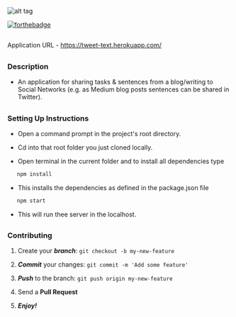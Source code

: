 

![alt tag](https://github.com/divyanshu-rawat/Tweet-Selected-Text/blob/master/Asset/tweet-text.gif)

[![forthebadge](https://forthebadge.com/images/badges/made-with-javascript.svg)](https://forthebadge.com)

##

Application URL - https://tweet-text.herokuapp.com/

##

### Description 

* An application for sharing tasks & sentences from a blog/writing to Social Networks (e.g. as Medium blog posts sentences can be shared in Twitter).

##

### Setting Up Instructions

* Open a command prompt in the project's root directory.

* Cd into that root folder you just cloned locally.

* Open terminal in the current folder and to install all dependencies type 

```javascript
   npm install 
```

* This installs the dependencies as defined in the package.json file

```javascript
   npm start 
```

* This will run thee server in the localhost.

##


### Contributing

1. Create your **_branch_**: `git checkout -b my-new-feature`

2. **_Commit_** your changes: `git commit -m 'Add some feature'`

3. **_Push_** to the branch: `git push origin my-new-feature`

4. Send a **Pull Request**

5. **_Enjoy!_**

##



